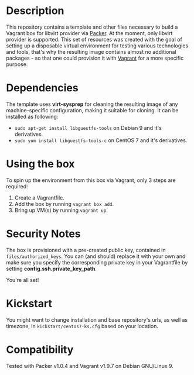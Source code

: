# Description
This repository contains a template and other files necessary to build a Vagrant box for libvirt provider via [Packer](https://www.packer.io). At the moment, only libvirt provider is supported. This set of resources was created with the goal of setting up a disposable virtual environment for testing various technologies and tools, that's why the resulting image contains almost no additional packages - so that one could provision it with [Vagrant](https://www.vagrantup.com) for a more specific purpose.

# Dependencies
The template uses **virt-sysprep** for cleaning the resulting image of any machine-specific configuration, making it suitable for cloning. It can be installed as following:
* `sudo apt-get install libguestfs-tools` on Debian 9 and it's derivatives.
* `sudo yum install libguestfs-tools-c` on CentOS 7 and it's derivatives.

# Using the box
To spin up the environment from this box via Vagrant, only 3 steps are required:
1. Create a Vagrantfile.
2. Add the box by running `vagrant box add`.
3. Bring up VM(s) by running `vagrant up`.

# Security Notes
The box is provisioned with a pre-created public key, contained in `files/authorized_keys`. You can (and should) replace it with your own and make sure you specify the corresponding private key in your Vagrantfile by setting **config.ssh.private_key_path**.

You're all set!

# Kickstart
You might want to change installation and base repository's urls, as well as timezone, in `kickstart/centos7-ks.cfg` based on your location.

# Compatibility
Tested with Packer v1.0.4 and Vagrant v1.9.7 on Debian GNU/Linux 9.

